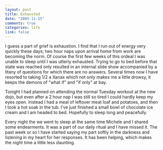 ```yaml
--- 
layout: post
title: Exhausted
date: "2005-11-15"
comments: true
categories: life
link: false
---
```

I guess a part of grief is exhaustion. I find that I run out of energy very quickly these days; two hour naps upon arrival home from work are becoming the norm. Of course the first few weeks of this ordeal I was unable to sleep until I was utterly exhausted. Trying to go to bed before that state was reached only resulted in an internal slide show accompanied by a litany of questions for which there are no answers. Several times now I have resorted to taking 1/2 a Xanax which not only makes me a little drowsy, it keeps the demons of "what if" and "if only" at bay.

Tonight I had planned on attending the normal Tuesday workout at the new dojo, but even after a 2 hour nap I was still so tired I could hardly keep my eyes open. Instead I had a meal of leftover meat loaf and potatoes, and then I took a hot soak in the tub. I've just finished a small bowl of chocolate ice cream and I am headed to bed. Hopefully to sleep long and peacefully.

Every night the we went to sleep at the same time Michele and I shared some endearments. It was a part of our daily ritual and I have missed it. The past week or so I have started saying my part softly in the darkness and listening in my heart for her responses. It has been helping, which makes the night time a little less daunting.
